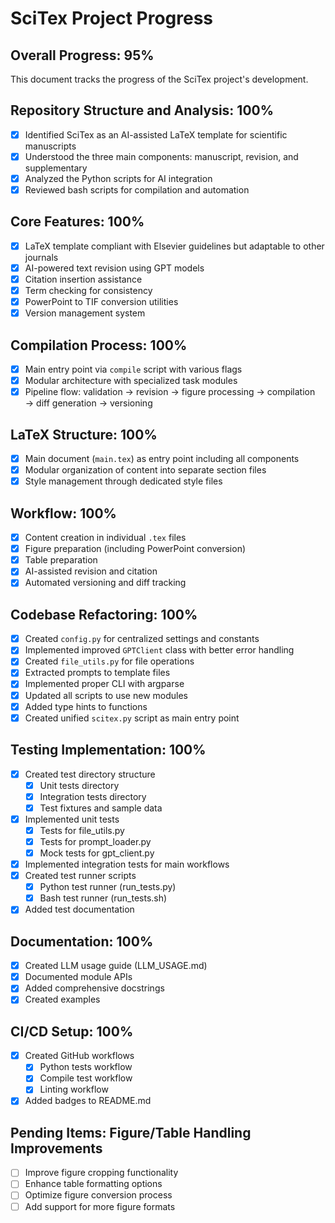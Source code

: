 # SciTex Project Progress

## Overall Progress: 95%

This document tracks the progress of the SciTex project's development.

## Repository Structure and Analysis: 100%

- [x] Identified SciTex as an AI-assisted LaTeX template for scientific manuscripts
- [x] Understood the three main components: manuscript, revision, and supplementary
- [x] Analyzed the Python scripts for AI integration
- [x] Reviewed bash scripts for compilation and automation

## Core Features: 100%

- [x] LaTeX template compliant with Elsevier guidelines but adaptable to other journals
- [x] AI-powered text revision using GPT models
- [x] Citation insertion assistance
- [x] Term checking for consistency
- [x] PowerPoint to TIF conversion utilities
- [x] Version management system

## Compilation Process: 100%

- [x] Main entry point via `compile` script with various flags
- [x] Modular architecture with specialized task modules
- [x] Pipeline flow: validation → revision → figure processing → compilation → diff generation → versioning

## LaTeX Structure: 100%

- [x] Main document (`main.tex`) as entry point including all components
- [x] Modular organization of content into separate section files
- [x] Style management through dedicated style files

## Workflow: 100%

- [x] Content creation in individual `.tex` files
- [x] Figure preparation (including PowerPoint conversion)
- [x] Table preparation
- [x] AI-assisted revision and citation
- [x] Automated versioning and diff tracking

## Codebase Refactoring: 100%

- [x] Created `config.py` for centralized settings and constants
- [x] Implemented improved `GPTClient` class with better error handling
- [x] Created `file_utils.py` for file operations
- [x] Extracted prompts to template files
- [x] Implemented proper CLI with argparse
- [x] Updated all scripts to use new modules
- [x] Added type hints to functions
- [x] Created unified `scitex.py` script as main entry point

## Testing Implementation: 100%

- [x] Created test directory structure
  - [x] Unit tests directory
  - [x] Integration tests directory
  - [x] Test fixtures and sample data
- [x] Implemented unit tests
  - [x] Tests for file_utils.py
  - [x] Tests for prompt_loader.py
  - [x] Mock tests for gpt_client.py
- [x] Implemented integration tests for main workflows
- [x] Created test runner scripts
  - [x] Python test runner (run_tests.py)
  - [x] Bash test runner (run_tests.sh)
- [x] Added test documentation

## Documentation: 100%

- [x] Created LLM usage guide (LLM_USAGE.md)
- [x] Documented module APIs
- [x] Added comprehensive docstrings
- [x] Created examples

## CI/CD Setup: 100%

- [x] Created GitHub workflows
  - [x] Python tests workflow
  - [x] Compile test workflow
  - [x] Linting workflow
- [x] Added badges to README.md

## Pending Items: Figure/Table Handling Improvements

- [ ] Improve figure cropping functionality
- [ ] Enhance table formatting options
- [ ] Optimize figure conversion process
- [ ] Add support for more figure formats